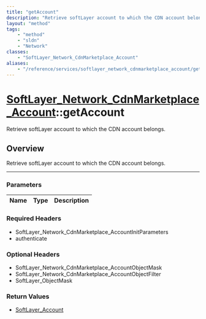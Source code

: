 ```yaml
---
title: "getAccount"
description: "Retrieve softLayer account to which the CDN account belongs."
layout: "method"
tags:
    - "method"
    - "sldn"
    - "Network"
classes:
    - "SoftLayer_Network_CdnMarketplace_Account"
aliases:
    - "/reference/services/softlayer_network_cdnmarketplace_account/getAccount"
---
```

# [SoftLayer_Network_CdnMarketplace_Account](/reference/services/SoftLayer_Network_CdnMarketplace_Account)::getAccount


Retrieve softLayer account to which the CDN account belongs.


## Overview 
Retrieve softLayer account to which the CDN account belongs.

-----

### Parameters 
|Name | Type | Description |
| --- | --- | --- |


### Required Headers
* SoftLayer_Network_CdnMarketplace_AccountInitParameters
* authenticate


### Optional Headers
* SoftLayer_Network_CdnMarketplace_AccountObjectMask
* SoftLayer_Network_CdnMarketplace_AccountObjectFilter
* SoftLayer_ObjectMask

### Return Values
* <a href='/reference/datatypes/SoftLayer_Account'>SoftLayer_Account </a>




